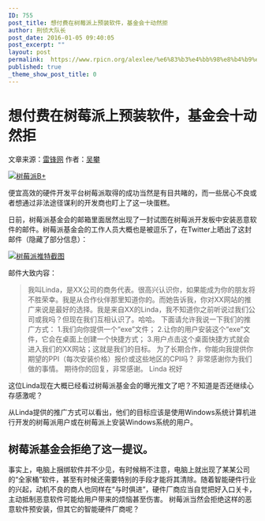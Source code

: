 ```yaml
---
ID: 755
post_title: 想付费在树莓派上预装软件，基金会十动然拒
author: 刑侦大队长
post_date: 2016-01-05 09:40:05
post_excerpt: ""
layout: post
permalink:  https://www.rpicn.org/alexlee/%e6%83%b3%e4%bb%98%e8%b4%b9%e5%9c%a8%e6%a0%91%e8%8e%93%e6%b4%be%e4%b8%8a%e9%a2%84%e8%a3%85%e8%bd%af%e4%bb%b6%ef%bc%8c%e5%9f%ba%e9%87%91%e4%bc%9a%e5%8d%81%e5%8a%a8%e7%84%b6%e6%8b%92/
published: true
_theme_show_post_title: 0
---
```

# 想付费在树莓派上预装软件，基金会十动然拒

文章来源：<a href="http://www.leiphone.com/news/201512/WP9zMyufRQg1ZIBa.html" target="_blank">雷锋网</a>
作者：<a href="http://www.leiphone.com/author/wupan" target="_blank">吴攀</a>

<a href="https://www.rpicn.org/wp-content/uploads/2016/01/56835a1619e0e.jpg" target="_blank"><img class="" src="https://www.rpicn.org/wp-content/uploads/2016/01/56835a1619e0e.jpg" alt="树莓派B+" ></a>

便宜高效的硬件开发平台树莓派取得的成功当然是有目共睹的，而一些居心不良或者想通过非法途径谋利的开发商也盯上了这一块蛋糕。

日前，树莓派基金会的邮箱里面居然出现了一封试图在树莓派开发板中安装恶意软件的邮件。树莓派基金会的工作人员大概也是被逗乐了，在Twitter上晒出了这封邮件（隐藏了部分信息）：

<a href="https://www.rpicn.org/wp-content/uploads/2016/01/568359becbd9e.jpg" target="_blank"><img class="" src="https://www.rpicn.org/wp-content/uploads/2016/01/568359becbd9e.jpg" alt="树莓派推特截图" ></a>

邮件大致内容：

> 我叫Linda，是XX公司的商务代表。很高兴认识你，如果能成为你的朋友将不胜荣幸。我是从合作伙伴那里知道你的。而她告诉我，你对XX网站的推广来说是最好的选择。我是来自XX的Linda，我不知道你之前听说过我们公司或我吗？但现在我们互相认识了。哈哈。
> 下面请允许我说一下我们的推广方式：
> 1.我们向你提供一个“exe”文件；
> 2.让你的用户安装这个“exe”文件，它会在桌面上创建一个快捷方式；
> 3.用户点击这个桌面快捷方式就会进入我们的XX网站；这就是我们的目标。
> 为了长期合作，你能向我提供你期望的PPI（每次安装价格）报价或这些地区的CPI吗？
> 非常感谢你为我们做的事情。
> 期待你的回复，非常感谢。
> Linda
> 祝好

这位Linda现在大概已经看过树莓派基金会的曝光推文了吧？不知道是否还继续心存感激呢？

从Linda提供的推广方式可以看出，他们的目标应该是使用Windows系统计算机进行开发的树莓派用户或在树莓派上安装Windows系统的用户。

## 树莓派基金会拒绝了这一提议。

事实上，电脑上捆绑软件并不少见，有时候稍不注意，电脑上就出现了某某公司的“全家桶”软件，甚至有时候还需要特别的手段才能将其清除。随着智能硬件行业的兴起，动机不良的商人也同样在“与时俱进”，硬件厂商应当自觉把好入口关卡，主动抵制恶意软件可能给用户带来的烦恼甚至伤害。 树莓派当然会拒绝这样的恶意软件预安装，但其它的智能硬件厂商呢？
